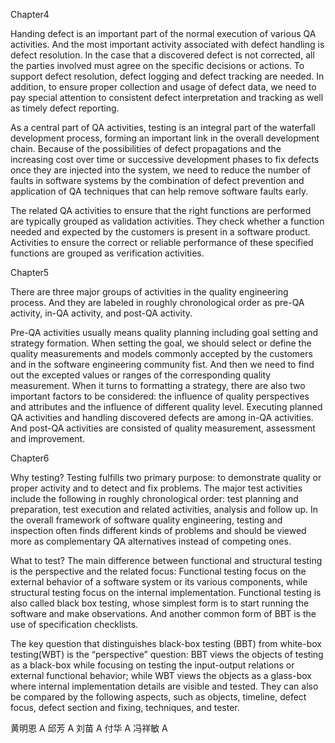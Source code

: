 Chapter4

Handing defect is an important part of the normal execution of various QA activities. And the most important activity associated with defect handling is defect resolution. In the case that a discovered defect is not corrected, all the parties involved must agree on the specific decisions or actions. To support defect resolution, defect logging and defect tracking are needed. In addition, to ensure proper collection and usage of defect data, we need to pay special attention to consistent defect interpretation and tracking as well as timely defect reporting.

As a central part of QA activities, testing is an integral part of the waterfall development process, forming an important link in the overall development chain. Because of the possibilities of defect propagations and the increasing cost over time or successive development phases to fix defects once they are injected into the system, we need to reduce the number of faults in software systems by the combination of defect prevention and application of QA techniques that can help remove software faults early.

The related QA activities to ensure that the right functions are performed are typically grouped as validation activities. They check whether a function needed and expected by the customers is present in a software product. Activities to ensure the correct or reliable performance of these specified functions are grouped as verification activities. 

Chapter5

There are three major groups of activities in the quality engineering process. And they are labeled in roughly chronological order as pre-QA activity, in-QA activity, and post-QA activity. 

Pre-QA activities usually means quality planning including goal setting and strategy formation. When setting the goal, we should select or define the quality measurements and models commonly accepted by the customers and in the software engineering community fist. And then we need to find out the excepted values or ranges of the corresponding quality measurement. When it turns to formatting a strategy, there are also two important factors to be considered: the influence of quality perspectives and attributes and the influence of different quality level. Executing planned QA activities and handling discovered defects are among in-QA activities. And post-QA activities are consisted of quality measurement, assessment and improvement. 

Chapter6

Why testing? Testing fulfills two primary purpose: to demonstrate quality or proper activity and to detect and fix problems. The major test activities include the following in roughly chronological order: test planning and preparation, test execution and related activities, analysis and follow up. In the overall framework of software quality engineering, testing and inspection often finds different kinds of problems and should be viewed more as complementary QA alternatives instead of competing ones.

What to test? The main difference between functional and structural testing is the perspective and the related focus: Functional testing focus on the external behavior of a software system or its various components, while structural testing focus on the internal implementation. Functional testing is also called black box testing, whose simplest form is to start running the software and make observations. And another common form of BBT is the use of specification checklists.

The key question that distinguishes black-box testing (BBT) from white-box testing(WBT) is the “perspective” question: BBT views the objects of testing as a black-box while focusing on testing the input-output relations or external functional behavior; while WBT views the objects as a glass-box where internal implementation details are visible and tested. They can also be compared by the following aspects, such as objects, timeline, defect focus, defect section and fixing, techniques, and tester.

黄明恩 A
邱芳 A
刘苗 A
付华 A
冯祥敏 A











